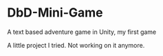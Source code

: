 # DbD-Mini-Game
A text based adventure game in Unity, my first game

A little project I tried. Not working on it anymore.
